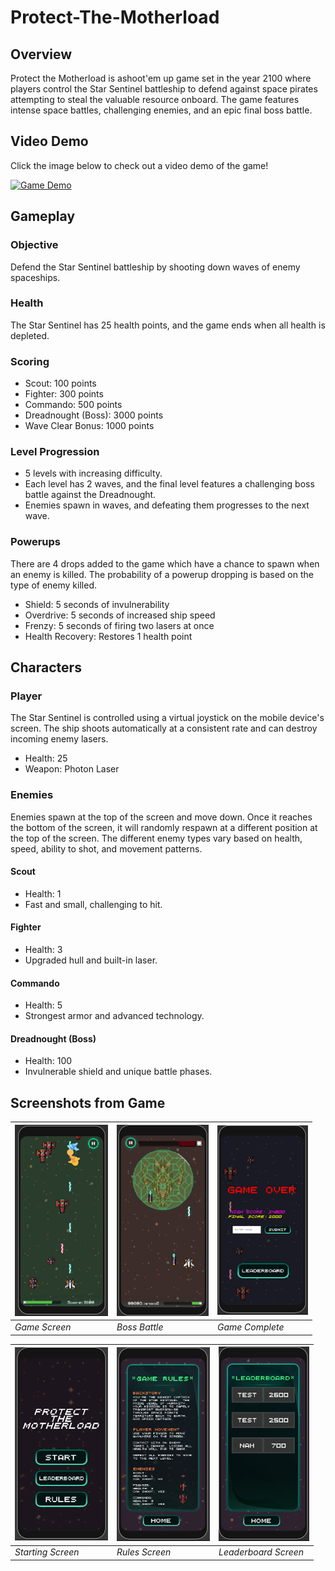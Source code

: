 # Protect-The-Motherload

## Overview
Protect the Motherload is ashoot'em up game set in the year 2100 where players control the Star Sentinel battleship to defend against space pirates attempting to steal the valuable resource onboard. The game features intense space battles, challenging enemies, and an epic final boss battle.

## Video Demo
Click the image below to check out a video demo of the game!

[![Game Demo](https://img.youtube.com/vi/np2RdrUV0KU/0.jpg)](https://youtu.be/np2RdrUV0KU)




## Gameplay

### Objective
Defend the Star Sentinel battleship by shooting down waves of enemy spaceships.

### Health
The Star Sentinel has 25 health points, and the game ends when all health is depleted.

### Scoring
* Scout: 100 points
* Fighter: 300 points
* Commando: 500 points
* Dreadnought (Boss): 3000 points
* Wave Clear Bonus: 1000 points

### Level Progression
* 5 levels with increasing difficulty.
* Each level has 2 waves, and the final level features a challenging boss battle against the Dreadnought.
* Enemies spawn in waves, and defeating them progresses to the next wave.

### Powerups
There are 4 drops added to the game which have a chance to spawn when an enemy is killed. The probability of a powerup dropping is based on the type of enemy killed.
* Shield: 5 seconds of invulnerability
* Overdrive: 5 seconds of increased ship speed
* Frenzy: 5 seconds of firing two lasers at once
* Health Recovery: Restores 1 health point

## Characters
### Player
The Star Sentinel is controlled using a virtual joystick on the mobile device's screen. The ship shoots automatically at a consistent rate and can destroy incoming enemy lasers. 
* Health: 25
* Weapon: Photon Laser

### Enemies
Enemies spawn at the top of the screen and move down. Once it reaches the bottom of the screen, it will randomly respawn at a different position at the top of the screen. The different enemy types vary based on health, speed, ability to shot, and movement patterns. 
#### Scout
* Health: 1
* Fast and small, challenging to hit.
#### Fighter
* Health: 3
* Upgraded hull and built-in laser.
#### Commando
* Health: 5
* Strongest armor and advanced technology.
#### Dreadnought (Boss)
* Health: 100
* Invulnerable shield and unique battle phases.

## Screenshots from Game

| ![Game Screen](imgs/game-screen.png)          | ![Boss Battle](imgs/boss-battle.png)            | ![Game Complete](imgs/game-complete.png)            |
|----------------------------------------------|----------------------------------------------|--------------------------------------------------|
| *Game Screen*                                | *Boss Battle*                                | *Game Complete*                                  |

| ![Starting Screen](imgs/starting-screen.png) | ![Rules Screen](imgs/rules-screen.png)       | ![Leaderboard Screen](imgs/leaderboards-screen.png) |
|----------------------------------------------|----------------------------------------------|------------------------------------------------------|
| *Starting Screen*                            | *Rules Screen*                              | *Leaderboard Screen*                               |


